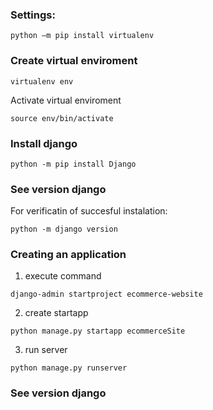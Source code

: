 ### Settings:
```
python –m pip install virtualenv
```
### Create virtual enviroment

```
virtualenv env
```
Activate virtual enviroment

```
source env/bin/activate
```

### Install django
```
python -m pip install Django
```

### See version django
For verificatin of succesful instalation:
```
python -m django version
```
### Creating an application
1. execute command
```
django-admin startproject ecommerce-website
```
2. create startapp 
```
python manage.py startapp ecommerceSite
```
3. run server
```
python manage.py runserver
```
### See version django


